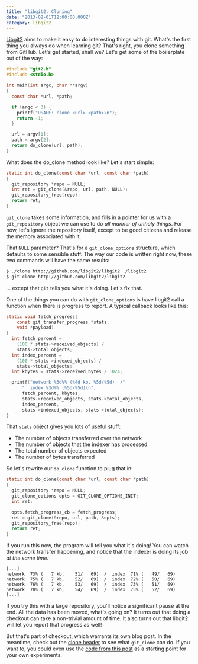 ```yaml
---
title: "libgit2: Cloning"
date: "2013-02-01T12:00:00.000Z"
category: libgit2
---
```


[Libgit2](http://libgit2.github.com) aims to make it easy to do interesting things
with git. What's the first thing you always do when learning git? That's
right, you clone something from GitHub. Let's get started, shall we? Let's get
some of the boilerplate out of the way:

```c
#include "git2.h"
#include <stdio.h>

int main(int argc, char **argv)
{
  const char *url, *path;

  if (argc < 3) {
    printf("USAGE: clone <url> <path>\n");
    return -1;
  }

  url = argv[1];
  path = argv[2];
  return do_clone(url, path);
}
```

What does the do_clone method look like? Let's start simple:

```c
static int do_clone(const char *url, const char *path)
{
  git_repository *repo = NULL;
  int ret = git_clone(&repo, url, path, NULL);
  git_repository_free(repo);
  return ret;
}
```

`git_clone` takes some information, and fills in a pointer for us with
a `git_repository` object we can use to do _all manner of unholy things_. For
now, let's ignore the repository itself, except to be good citizens and release
the memory associated with it.

That `NULL` parameter? That's for a `git_clone_options` structure, which
defaults to some sensible stuff. The way our code is written right now, these
two commands will have the same results:

```bash
$ ./clone http://github.com/libgit2/libgit2 ./libgit2
$ git clone http://github.com/libgit2/libgit2
```

... except that `git` tells you what it's doing. Let's fix that.

One of the things you can do with `git_clone_options` is have libgit2 call
a function when there is progress to report. A typical callback looks like
this:

```c
static void fetch_progress(
    const git_transfer_progress *stats,
    void *payload)
{
  int fetch_percent =
    (100 * stats->received_objects) /
    stats->total_objects;
  int index_percent =
    (100 * stats->indexed_objects) /
    stats->total_objects;
  int kbytes = stats->received_bytes / 1024;

  printf("network %3d%% (%4d kb, %5d/%5d)  /"
      "  index %3d%% (%5d/%5d)\n",
      fetch_percent, kbytes,
      stats->received_objects, stats->total_objects,
      index_percent,
      stats->indexed_objects, stats->total_objects);
}
```

That `stats` object gives you lots of useful stuff:

- The number of objects transferred over the network
- The number of objects that the indexer has processed
- The total number of objects expected
- The number of bytes transferred

So let's rewrite our `do_clone` function to plug that in:

```c
static int do_clone(const char *url, const char *path)
{
  git_repository *repo = NULL;
  git_clone_options opts = GIT_CLONE_OPTIONS_INIT;
  int ret;

  opts.fetch_progress_cb = fetch_progress;
  ret = git_clone(&repo, url, path, &opts);
  git_repository_free(repo);
  return ret;
}
```

If you run this now, the program will tell you what it's doing! You can watch
the network transfer happening, and notice that the indexer is doing its job
_at the same time_.

```text
[...]
network  73% (   7 kb,    51/   69)  /  index  71% (   49/   69)
network  75% (   7 kb,    52/   69)  /  index  72% (   50/   69)
network  76% (   7 kb,    53/   69)  /  index  73% (   51/   69)
network  78% (   7 kb,    54/   69)  /  index  75% (   52/   69)
[...]
```

If you try this with a large repository, you'll notice a significant pause at
the end. All the data has been moved, what's going on? It turns out that
doing a checkout can take a non-trivial amount of time. It also turns out that
libgit2 will let you report that progress as well!

But that's part of checkout, which warrants its own blog post. In the
meantime, check out the [clone
header](https://github.com/libgit2/libgit2/blob/development/include/git2/clone.h)
to see what `git_clone` can do. If you want to, you could even use the [code
from this post](https://gist.github.com/4693571) as a starting point for your
own experiments.
